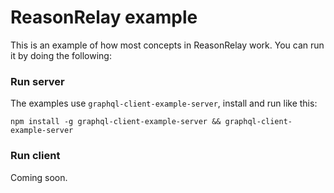 # ReasonRelay example

This is an example of how most concepts in ReasonRelay work. You can run it by doing the following:

### Run server

The examples use `graphql-client-example-server`, install and run like this:

```
npm install -g graphql-client-example-server && graphql-client-example-server
```

### Run client

Coming soon.
